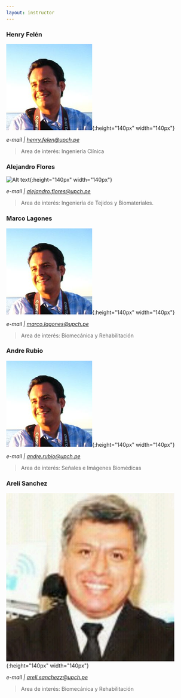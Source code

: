 ```yaml
---
layout: instructor
---
```

### Henry Felén
![Alt text](/instructors/pablo_moreno.png){:height="140px" width="140px"}

*e-mail | henry.felen@upch.pe*
><div style="text-align: justify">Area de interés: Ingeniería Clínica</div>


### Alejandro Flores
![Alt text](/gpi02/images/alejandroo.jpg){:height="140px" width="140px"}


*e-mail | alejandro.flores@upch.pe*
><div style="text-align: justify">Area de interés: Ingeniería de Tejidos y Biomateriales. </div>


### Marco Lagones
![Alt text](/instructors/pablo_moreno.png){:height="140px" width="140px"}

*e-mail | marco.lagones@upch.pe*
><div style="text-align: justify">Area de interés: Biomecánica y Rehabilitación</div>

### Andre Rubio
![Alt text](/instructors/pablo_moreno.png){:height="140px" width="140px"}

*e-mail | andre.rubio@upch.pe*
><div style="text-align: justify">Area de interés: Señales e Imágenes Biomédicas</div>

### Arelí Sanchez
![Alt text](/instructors/luis_pena.jpg){:height="140px" width="140px"}

*e-mail | areli.sanchezz@upch.pe*
><div style="text-align: justify">Area de interés: Biomecánica y Rehabilitación</div> 




